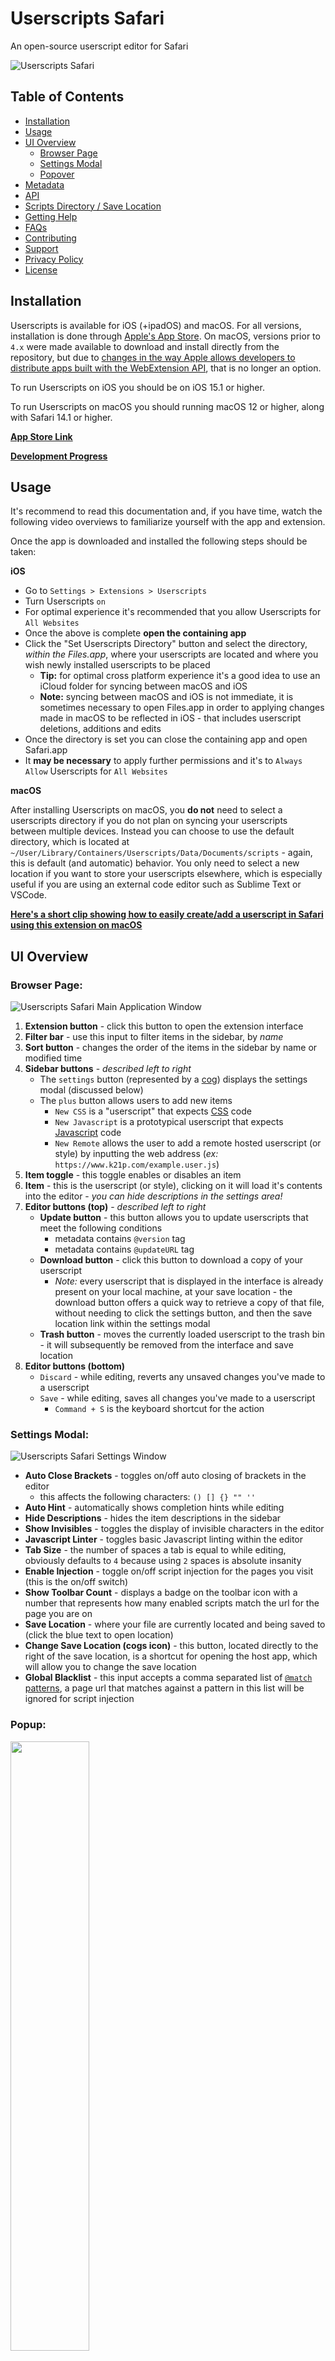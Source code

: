 # Userscripts Safari

An open-source userscript editor for Safari

![Userscripts Safari](/etc/screenshot.png)

## Table of Contents
* [Installation](#installation)
* [Usage](#usage)
* [UI Overview](#ui-overview)
    * [Browser Page](#browser-page)
    * [Settings Modal](#settings-modal)
    * [Popover](#popover)
* [Metadata](#metadata)
* [API](#api)
* [Scripts Directory / Save Location](#scripts-directory)
* [Getting Help](#getting-help)
* [FAQs](#faqs)
* [Contributing](#contributing)
* [Support](#support)
* [Privacy Policy](#privacy-policy)
* [License](#license)

## Installation

Userscripts is available for iOS (+ipadOS) and macOS. For all versions, installation is done through [Apple's App Store](https://itunes.apple.com/us/app/userscripts/id1463298887). On macOS, versions prior to `4.x` were made available to download and install directly from the repository, but due to [changes in the way Apple allows developers to distribute apps built with the WebExtension API](https://github.com/quoid/userscripts/issues/154), that is no longer an option.

To run Userscripts on iOS you should be on iOS 15.1 or higher.

To run Userscripts on macOS you should running macOS 12 or higher, along with Safari 14.1 or higher.

**[App Store Link](https://itunes.apple.com/us/app/userscripts/id1463298887)**

**[Development Progress](https://github.com/quoid/userscripts/projects/3)**

## Usage

It's recommend to read this documentation and, if you have time, watch the following video overviews to familiarize yourself with the app and extension.

Once the app is downloaded and installed the following steps should be taken:

**iOS**

- Go to `Settings > Extensions > Userscripts`
- Turn Userscripts `on`
- For optimal experience it's recommended that you allow Userscripts for `All Websites`
- Once the above is complete **open the containing app**
- Click the "Set Userscripts Directory" button and select the directory, *within the Files.app*, where your userscripts are located and where you wish newly installed userscripts to be placed
    - **Tip:** for optimal cross platform experience it's a good idea to use an iCloud folder for syncing between macOS and iOS
    - **Note:** syncing between macOS and iOS is not immediate, it is sometimes necessary to open Files.app in order to applying changes made in macOS to be reflected in iOS - that includes userscript deletions, additions and edits
- Once the directory is set you can close the containing app and open Safari.app
- It **may be necessary** to apply further permissions and it's to `Always Allow` Userscripts for `All Websites`

**macOS**

After installing Userscripts on macOS, you **do not** need to select a userscripts directory if you do not plan on syncing your userscripts between multiple devices. Instead you can choose to use the default directory, which is located at `~/User/Library/Containers/Userscripts/Data/Documents/scripts` - again, this is default (and automatic) behavior. You only need to select a new location if you want to store your userscripts elsewhere, which is especially useful if you are using an external code editor such as Sublime Text or VSCode.

[**Here's a short clip showing how to easily create/add a userscript in Safari using this extension on macOS**](https://youtu.be/x1r3-L7pdYQ?t=14)

## UI Overview

### Browser Page:

![Userscripts Safari Main Application Window](/etc/ui01.png)

1. **Extension button** - click this button to open the extension interface
1. **Filter bar** - use this input to filter items in the sidebar, by *name*
1. **Sort button** - changes the order of the items in the sidebar by name or modified time
1. **Sidebar buttons** - *described left to right*
    - The `settings` button (represented by a [cog](https://wikipedia.org/wiki/Gear)) displays the settings modal (discussed below)
    - The `plus` button allows users to add new items
        - `New CSS` is a "userscript" that expects [CSS](https://www.w3schools.com/css/) code
        - `New Javascript` is a prototypical userscript that expects [Javascript](https://www.w3schools.com/js/DEFAULT.asp) code
        - `New Remote` allows the user to add a remote hosted userscript (or style) by inputting the web address (*ex:* `https://www.k21p.com/example.user.js`)
1. **Item toggle** - this toggle enables or disables an item
1. **Item** - this is the userscript (or style), clicking on it will load it's contents into the editor - *you can hide descriptions in the settings area!*
1. **Editor buttons (top)** - *described left to right*
    - **Update button** - this button allows you to update userscripts that meet the following conditions
        - metadata contains `@version` tag
        - metadata contains `@updateURL` tag
    - **Download button** - click this button to download a copy of your userscript
        - *Note:* every userscript that is displayed in the interface is already present on your local machine, at your save location - the download button offers a quick way to retrieve a copy of that file, without needing to click the settings button, and then the save location link within the settings modal
    - **Trash button** - moves the currently loaded userscript to the trash bin - it will subsequently be removed from the interface and save location
1. **Editor buttons (bottom)**
    - `Discard` - while editing, reverts any unsaved changes you've made to a userscript
    - `Save` - while editing, saves all changes you've made to a userscript
        - `Command + S` is the keyboard shortcut for the action

### Settings Modal:

![Userscripts Safari Settings Window](/etc/settings.png)

- **Auto Close Brackets** - toggles on/off auto closing of brackets in the editor
    - this affects the following characters: `() [] {} "" ''`
- **Auto Hint** - automatically shows completion hints while editing
- **Hide Descriptions** - hides the item descriptions in the sidebar
- **Show Invisibles** - toggles the display of invisible characters in the editor
- **Javascript Linter** - toggles basic Javascript linting within the editor
- **Tab Size** - the number of spaces a tab is equal to while editing, obviously defaults to `4` because using `2` spaces is absolute insanity
- **Enable Injection** - toggle on/off script injection for the pages you visit (this is the on/off switch)
- **Show Toolbar Count** - displays a badge on the toolbar icon with a number that represents how many enabled scripts match the url for the page you are on
- **Save Location** - where your file are currently located and being saved to (click the blue text to open location)
- **Change Save Location (cogs icon)** - this button, located directly to the right of the save location, is a shortcut for opening the host app, which will allow you to change the save location
- **Global Blacklist** - this input accepts a comma separated list of [`@match` patterns](https://developer.chrome.com/docs/extensions/mv3/match_patterns/), a page url that matches against a pattern in this list will be ignored for script injection

### Popup:

<!-- ![Userscripts Popup](/etc/popover.png)-->

<img src="/etc/popover.png" width="50%" height="50%">

10. **Open Page Link** - *macOS only*, opens the extension browser page 
11. **Enable Injection toggle** - turns on/off page script injection (on/off switch)
12. **Refresh View** - refreshes the popup view
13. **Available Updates View** - the extension periodically checks all userscripts in your save location for updates and when an update is found, it is shown in this view
14. **Folder Button** - on **macOS** this button opens your save location directory in Finder, on **iOS** this button displays the "all scripts view" where you can see every script that found in your save location directory, the "all scripts view" allows you to toggle individual userscript scripts on/off regardless of the current page being displayed in the browser
15. **Install Prompt** - when a userscript is displayed in the browser, this alert displays, giving the user the option to install the userscript into their save location directory, tapping the prompt will take them through the installation steps
16. **Matched Userscripts List** - this list shows the currently matched userscripts relative to the current page being displayed in the browser, all userscripts that match to the domain will be showed, whether they are active or not. Users can click/tap the userscript to the toggle them on/off. If a userscript is active for the domain through a subframe a **sub** tag will be show next the to the file type indicator

## Metadata

Userscripts Safari currently supports the following userscript metadata:

- `@name` - This will be the name that displays in the sidebar and be used as the filename - you can *not* use the same name for multiple files of the same type
- `@description`- Use this to describe what your userscript does - this will be displayed in the sidebar - there is a setting to hide descriptions
- `@match` - Domain match patterns - you can use several instances of this field if you'd like multiple domain matches - view [this article for more information on constructing patterns](https://developer.chrome.com/extensions/match_patterns)
    - **Note:** this extension only supports `http/s`
- `@exclude-match` - Domain patterns where you do *not* want the script to run
- `@include` - Used to match against urls for injection, globs and regular expressions are allowed, [read more here](https://wiki.greasespot.net/Include_and_exclude_rules)
- `@exclude` - Functions in a similar way as `@include` but rather than injecting, a match against this key's value will prevent injection
- `@inject-into` - allows the user to choose which context to inject the script into
    - allows the user to choose which context to inject the script into
    - values: `auto` (default), `content`, `page`
        - `GM` apis are only available when using `content`
    - works like [violentmonkey](https://violentmonkey.github.io/api/metadata-block/#inject-into)
- `@run-at`
    - allows the user to choose the injection timing
    - document-start, document-end (default), document-idle
    - works like [violentmonkey](https://violentmonkey.github.io/api/metadata-block/#run-at)
    - **JS Only**
- `@weight`
    - allows the user to further adjust script injection timing
    - can be used to ensure one script injects before another
    - ONLY accepts integers (floats, strings and everything else will be ignored)
    - min value = 1, max value = 999, higher numbers (“heavier”) execute earlier
- `@require`
    - allows users to include remote resources in their scripts
    - the value must be a valid url, currently no local file support
    - must require a resource of the same file type (JS for JS, CSS for CSS)
    - when a resource is required, it is downloaded and saved locally
    - the resources is downloaded once at save and never checked for updates or parsed in anyway
        - if you want to update the require resources, and the url does not change, you must remove the resources, save, then re-input it
    - **require remote resources at your own risk, the extension never validates remote resource code in any way and be aware that using remote resources from untrusted sources can jeopardize your personal security**
- `@version`
    - used to determine the current version of a userscript
    - when paired with `@updateURL`, this will allow the user to update a userscript from a remote source, if the version on their machine is `<` version at the update URL
    - `@version` does nothing by itself, it needs to be paired with` @updateURL` for remote updating to function properly
- `@updateURL`
    - the remote url to check version against
    - if the version of the file located at the update URL is `>` the version on the local machine, the file will be updated
    - `@updateURL` does nothing by itself, it needs to be paired with `@version` for remote updating to function properly
- `@downloadURL`
    - optional download location for a remotely updateable file (*i.e. a file that has both `@version` and `@updateURL`)
    - when paired with `@version` and `@updateURL`, if the local version is `<` the version of the file that `@updateURL` points to, the extension will attempt to update the file's code with the contents of the file located at the `@downloadURL`
    - `@downloadURL` does nothing by itself, it needs `@version` and `@updateURL` to present in order to function properly
- `@noframes`
    - this key takes no value
    - prevents code from being injected into nested frames
    
**All userscripts need at least 1 `@match` or `@include` to run!**

## API

Userscripts currently supports the following api methods. All methods are asynchronous unless otherwise noted. **All methods are accessible without regard to `@grant` when `@inject-into` has the `content` value.**.

- `GM.addStyle(css)`
    - `css: String`
    - on success returns a promise resolved with the css string argument provided
- `GM_addStyle(css)`
    - `css: String`
    - **synchronous**
    - returns the css string argument provided *without regard to success*
- `GM.setValue(key, value)`
    - `key: String`, `value: Any`
    - on success returns a promise resolved with an object indicating success
- `GM.getValue(key, defaultValue)`
    - `key: String`, `defaultValue: Any`
    - on success returns a promise resolved with the value that was set or default value provided
- `GM.deleteValue(key)`
    - `key: String`
    - on success returns a promise resolved with an object indicating success
- `GM.listValues()`
    - on success returns a promise resolved with an array of the key names of **presently set** values
- `GM.openInTab(url, openInBackground)`
    - `url: String`, `openInBackground: Bool`
    - on success returns a promise resolved with the [tab data](https://developer.mozilla.org/en-US/docs/Mozilla/Add-ons/WebExtensions/API/tabs/Tab) for the tab just opened
- `US.closeTab(tabId)`
    - `tabId: Int`
    - `tabId` is **optional** and if omitted the tab that called `US.closeTab` will be closed
    - on success returns a promise resolved with an object indicating success
- `GM.setClipboard(data, type)`
    - `data: String` - **required**
    - `type: String` - **optional** and defaults to `text/plain`
    - [read more here](https://developer.mozilla.org/en-US/docs/Web/API/ClipboardEvent/clipboardData)
    - on success returns a promise resolved with a `Bool` indicating success
- `GM_setClipboard(data, type)`
    - "synchronous' version of `GM.setClipboard`
    - the setClipboard function runs in the background script, requires a promise to send message from content script to background to facilitate writing to the clipboard, thus no real synchronous function available
    - returns `undefined`
- `GM.info` && `GM_info`
    - is available without needing to add it to `@grant`
    - an object containing information about the running userscript
        - `scriptHandler: String` - returns `Userscripts`
        - `version: String` - the version of Userscripts app
        - `scriptMetaStr: String` - the metablock for the currently running script
        - `script: Object` - contains data about the currently running script
            - `description: String`
            - `exclude-match: [String]`
            - `excludes: [String]`
            - `grant: [String]`
            - `includes: [String]`
            - `inject-into: String`
            - `matches: [String]`
            - `name: String`
            - `namespace: String`
            - `noframes: Bool`
            - `require: [String]`
            - `resources: [String]` - *currently not implemented*
            - `run-at: String`
            - `version: String` - *the userscript version value*
- `GM.xmlHttpRequest(details)`
    - `details: Object`
    - the `details` object accepts the following properties
        - `url` - `String` - **required**
        - `method` - `String` - defaults to `GET`
        - `user` - `String`
        - `password` - `String`
        - `headers` - `Object`
        - `overrideMimeType`
        - `timeout` - `Int`
        - `binary` - `Bool`
        - `data` - `String`
        - `responseType` - `String`
        - read more about [XMLHttpRequests here](https://developer.mozilla.org/en-US/docs/Web/API/XMLHttpRequest)
    - event handlers:
        - `onabort` - `function`
        - `onerror` - `function`
        - `onload` - `function`
        - `onloadend` - `function`
        - `onloadstart` - `function`
        - `onprogress` - `function`
        - `onreadystatechange` - `function`
        - `ontimeout` - `function`
        - the response object passed to the event handlers has the following properties:
            - `readyState`
            - `response`
            - `responseHeaders`
            - `responseType`
            - `responseURL`
            - `status`
            - `statusText`
            - `timeout`
            - `withCredentials`
            - `responseText` (when `responseType` is `text`)
    - returns an object with a single property, `abort`, which is a `function`
        - usage: `const foo = GM.xmlHttpRequest({...});` ... `foo.abort()` to abort the request
- `GM_xmlhttpRequest(details)`
    - an alias for `GM.xmlHttpRequest`, works exactly the same

## Scripts Directory

This is the directory where the app/extension will read from and write to. This directory is changed by opening the **containing app** and clicking the respective "change location" button.

**Script Directory Notes**

- Close all instances of the extension UI (browser app and/or popup) before changing the scripts directory
- After files are added, removed or edited, you will need to open the popup at least 1 time to see those changes reflected in your browsing experience
- **On macOS**, after a directory outside of the default is selected, if you rename or move that selected directory, the extension will continue to read/write to that directory - the only way to remove the “link” is by trashing the folder or selecting a new save location

## Getting Help

If you encounter a problem while using this app/extension or are in need of some assistance, please open an issue here in the repository. When doing so, please provide as much detail as possible. This includes listing system specs and what website and script you are trying to execute. *Please follow the issue template!*

## FAQs

**"Refused to execute a script" error(s), what should I do!?**

> You are seeing this error because of the website's [Content Security Policy](https://developer.mozilla.org/en-US/docs/Web/HTTP/CSP). Currently there is no way to allow extension content scripts to bypass CSPs in Safari.
>
> Automatically, the extension will attempt to circumvent strict CSPs, but if you are still experiencing issues, trying setting the userscript metadata key/val `// @inject-into auto` or `// @inject-into content`.
>
> You can read more about this in [this issue](https://github.com/quoid/userscripts/issues/106#issuecomment-797320450).

**Do I need to use the extension's editor to create new userscripts or to edit existing?**

> You can use your own editor to update and manage your files. As long as you are saving the files to the save location, and they are properly formatted, they should be injected. However, you **must open the extension popup** beforehand. That means, if you create a new or edit an existing userscript with an external editor and save it to the save location, before injection will occur properly, the extension popup must be opened and the popup must load completely.

**What are the keyboard shortcuts?**

> Whilst using the included editor, clicking `⌘ + s` will save the file. While working the editor, clicking `⌘ + f` will bring up the search bar and `esc` will hide it.

**When I use `@require`, where are the required files stored?**

> All required files are saved *as Javascript files* in the extension container folder in macOS 11.x. That folder is located in the default save location, at: `~/Library/Containers/Userscripts/Data/Documents/require/`.
>
> If you move files from the require folder or manually edit the `manifest.json` file, you will likely break app/extension functionality.

## Contributing
Code level contributions are welcome. *I prefer to collaborate directly with contributors rather than receiving spontaneous pull requests*. If you feel you can improve the project in some way, please reach out to me by email or by opening an issue with your improvement/feature request.

Further, any issue marked "help wanted" is actively seeking assistance. Please respond to those issues with feedback, guidance or offers of coding assistance.

Please ensure your contributions align with the project's license before committing anything.

## Support
The quickest and easiest way to support the project is by [leaving a positive review on the App Store](https://apps.apple.com/us/app/userscripts/id1463298887) if you enjoy the extension and want to see future improvements. Seeing these reviews let me know I am doing something right, or wrong, and motivates me to continue working on the project.

The second best way to help out is to sign up to beta test new versions of the app. Since this extension values your privacy, and **does not collect any data from users**, it is difficult to gauge how the extension is being used. By signing up to be a beta tester it not only allows you to test upcoming features, but also gives me the opportunity to elicit direct feedback from real users.

**[iOS Beta Sign Up Form](https://forms.gle/QB46uYQHVyCxULue9)**

**[macOS Beta Sign Up Form](https://forms.gle/cUDtKg1ip4Vc9Xhc7)**

## Privacy Policy
Userscripts does not collect any data from its users nor monitor activities or actions you perform within the application and extension. This means everything that you do with the application and extension is private to you and is never shared with the developers or third parties. Since there is no data collection, there is no data retention of any kind.

## License

Copyright (c) 2022 Justin Wasack

Licensed under the [GNU General Public License v3.0](/LICENSE) license for all open source applications. A commercial license is required for all other applications.

